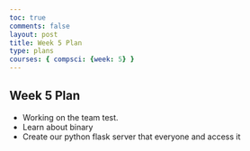 ```yaml
---
toc: true
comments: false
layout: post
title: Week 5 Plan 
type: plans
courses: { compsci: {week: 5} }
---
```


## Week 5 Plan
- Working on the team test.
- Learn about binary
- Create our python flask server that everyone and access it
